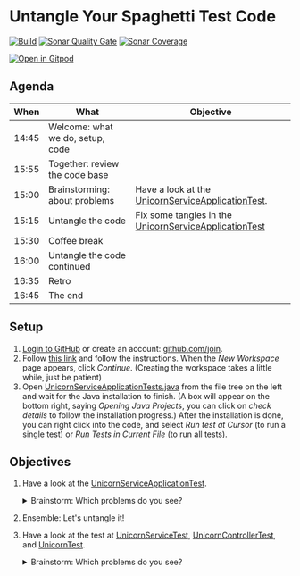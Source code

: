 # Untangle Your Spaghetti Test Code
[![Build](https://github.com/mkutz/untangle-your-spaghetti-test-code/actions/workflows/build.yml/badge.svg)](https://github.com/mkutz/untangle-your-spaghetti-test-code/actions/workflows/build.yml)
[![Sonar Quality Gate](https://img.shields.io/sonar/quality_gate/mkutz_untangle-your-spaghetti-test-code?server=https%3A%2F%2Fsonarcloud.io)](https://sonarcloud.io/dashboard?id=mkutz_untangle-your-spaghetti-test-code)
[![Sonar Coverage](https://img.shields.io/sonar/coverage/mkutz_untangle-your-spaghetti-test-code?server=http%3A%2F%2Fsonarcloud.io)](https://sonarcloud.io/dashboard?id=mkutz_untangle-your-spaghetti-test-code)

[![Open in Gitpod](https://gitpod.io/button/open-in-gitpod.svg)](https://gitpod.io/#https://github.com/mkutz/untangle-your-spaghetti-test-code)


## Agenda

| When  | What                             | Objective                                                |
|-------|----------------------------------|----------------------------------------------------------|
| 14:45 | Welcome: what we do, setup, code |                                                          |
| 15:55 | Together: review the code base   |                                                          |
| 15:00 | Brainstorming: about problems    | Have a look at the [UnicornServiceApplicationTest].      |
| 15:15 | Untangle the code                | Fix some tangles in the [UnicornServiceApplicationTest]  |
| 15:30 | Coffee break                     |                                                          |
| 16:00 | Untangle the code continued      |                                                          |
| 16:35 | Retro                            |                                                          |
| 16:45 | The end                          |                                                          |


## Setup

1. [Login to GitHub](https://github.com/login) or create an account: [github.com/join](https://github.com/join).
2. Follow [this link](https://gitpod.io/new/#https://github.com/mkutz/untangle-your-spaghetti-test-code) and follow the instructions. When the _New Workspace_ page appears, click _Continue_. (Creating the workspace takes a little while, just be patient)
3. Open [UnicornServiceApplicationTests.java](src/test/java/com/agiletestingdays/untangletestcode/unicornservice/UnicornServiceApplicationTests.java) from the file tree on the left and wait for the Java installation to finish. (A box will appear on the bottom right, saying _Opening Java Projects_, you can click on _check details_ to follow the installation progress.)
   After the installation is done, you can right click into the code, and select _Run test at Cursor_ (to run a single test) or _Run Tests in Current File_ (to run all tests).


## Objectives

1. Have a look at the [UnicornServiceApplicationTest].

   <details><summary>Brainstorm: Which problems do you see?</summary>

   - Do you understand **what's being tested**?

   - Is there a proper **arrange, act, assert structure** in the test cases?

   - Are the **names of test cases and variables** consistent?

     Does it help to understand implications of failures?

     Does it help to find the corresponding code?

   - Do you understand **how the test works technically**?

   - Do you see **where the test data is coming from**?

   - Which **code duplications** do you find?

     How would you reduce them?
   </details>

2. Ensemble: Let's untangle it!

3. Have a look at the test at [UnicornServiceTest], [UnicornControllerTest], and [UnicornTest].

   <details><summary>Brainstorm: Which problems do you see?</summary>

    - Which **layer of the testing pyramid** is this test on?

      Is the layer appropriate for the test cases?
      Can we move tests here?
     </details>


[UnicornServiceApplicationTest]: <src/test/java/com/agiletestingdays/untangletestcode/unicornservice/UnicornServiceApplicationTests.java>
[UnicornControllerTest]: <src/test/java/com/agiletestingdays/untangletestcode/unicornservice/unicorn/UnicornControllerTest.java>
[UnicornServiceTest]: <src/test/java/com/agiletestingdays/untangletestcode/unicornservice/unicorn/UnicornServiceTest.java>
[UnicornTest]: <src/test/java/com/agiletestingdays/untangletestcode/unicornservice/unicorn/UnicornTest.java>
[data.sql]: <src/test/resources/data.sql>

[Baeldung on Instancio]: <https://www.baeldung.com/java-test-data-instancio>
[Instancio]: <https://www.instancio.org/>
